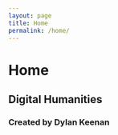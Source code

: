 ```yaml
---
layout: page
title: Home
permalink: /home/
---
```

# Home
## Digital Humanities
### Created by Dylan Keenan